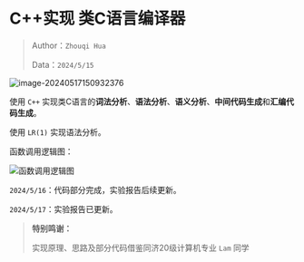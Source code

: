 # C++实现 类C语言编译器

> Author：`Zhouqi Hua`
>
> Data：`2024/5/15`



![image-20240517150932376](http://henry-typora.oss-cn-beijing.aliyuncs.com/img/image-20240517150932376.png)



使用 `C++` 实现类C语言的**词法分析**、**语法分析**、**语义分析**、**中间代码生成**和**汇编代码生成**。

使用 `LR(1)` 实现语法分析。



函数调用逻辑图：

![函数调用逻辑图](http://henry-typora.oss-cn-beijing.aliyuncs.com/img/函数调用逻辑图.png)

`2024/5/16`：代码部分完成，实验报告后续更新。

`2024/5/17`：实验报告已更新。



> **特别鸣谢：**
>
> 实现原理、思路及部分代码借鉴同济20级计算机专业 `Lam` 同学